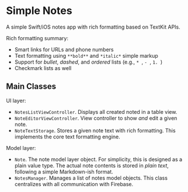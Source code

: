 # Simple Notes

A simple Swift/iOS notes app with rich formatting based on TextKit APIs.

Rich formatting summary:

* Smart links for URLs and phone numbers
* Text formatting using `**bold**` and `*italic*` simple markup
* Support for *bullet*, *dashed*, and *ordered* lists (e.g., `* `, `- `, `1. `)
* Checkmark lists as well

## Main Classes ##

UI layer:

* `NotesListViewController`. Displays all created noted in a table view.
* `NoteEditorViewController`. View controller to show *and* edit a given note.
* `NoteTextStorage`. Stores a given note text with rich formatting. This implements the core text formatting engine.

Model layer:

* `Note`. The note model layer object. For simplicity, this is designed as a plain value type. The actual note contents is stored in *plain text*, following a simple Markdown-ish format.
* `NotesManager`. Manages a list of notes model objects. This class centralizes with all communication with Firebase.

